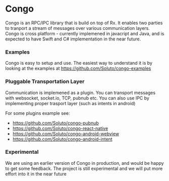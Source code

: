 # Congo

Congo is an RPC/IPC library that is build on top of Rx. It enables two parties to tranport a stream of messages over various communication layers.
Congo is cross platform - currently implemened in javacript and Java, and is expected to have Swift and C# implementation in the near future.

### Examples
Congo is easy to setup and use. The easiest way to understand it is by looking at the examples at https://github.com/Soluto/congo-examples

### Pluggable Transportation Layer
Communication is implemened as a plugin. You can transport messages with websocket, socket.io, TCP, pubnub etc. You can also use IPC by implementing proper trasport layer (such as intents in android)

For some plugins example see:
 - https://github.com/Soluto/congo-pubnub
 - https://github.com/Soluto/congo-react-native
 - https://github.com/Soluto/congo-android-webview
 - https://github.com/Soluto/congo-android-intent

### Experimental
We are using an earlier version of Congo in production, and would be happy to get some feedback. The project is still experimental and we will put more effort into it in the near future
